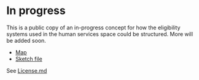 # In progress

This is a public copy of an in-progress concept for how the eligibility systems used in the human services space could be structured. More will be added soon.

- [Map](https://github.com/18F/eligibility-system-concept/blob/master/map_20190324.pdf)
- [Sketch file](https://github.com/18F/eligibility-system-concept/blob/master/eligibility-system-concept.sketch)

See [License.md](https://github.com/18F/eligibility-system-concept/tree/master/LICENSE.md)
